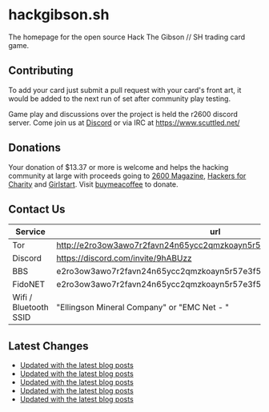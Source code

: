 # hackgibson.sh
The homepage for the open source Hack The Gibson // SH trading card game.


## Contributing

To add your card just submit a pull request with your card's front art, it would be added to the next run of set after community play testing.

Game play and discussions over the project is held the r2600 discord server. Come join us at [Discord](https://discord.com/invite/9hABUzz) or via IRC at https://www.scuttled.net/


## Donations

Your donation of $13.37 or more is welcome and helps the hacking community at large with proceeds going to [2600 Magazine](https://2600.com/), [Hackers for Charity](https://hackersforcharity.org) and [Girlstart](https://girlstart.org).  Visit [buymeacoffee](https://www.buymeacoffee.com/hackgibson.sh) to donate.


## Contact Us

Service | url
-|-
Tor | http://e2ro3ow3awo7r2favn24n65ycc2qmzkoayn5r57e3f56nvjwdcgg32ad.onion
Discord | https://discord.com/invite/9hABUzz
BBS | e2ro3ow3awo7r2favn24n65ycc2qmzkoayn5r57e3f56nvjwdcgg32ad.onion:23
FidoNET | e2ro3ow3awo7r2favn24n65ycc2qmzkoayn5r57e3f56nvjwdcgg32ad.onion:24554
Wifi / Bluetooth SSID | "Ellingson Mineral Company" or "EMC Net - <fidonet address>"

## Latest Changes
<!-- BLOG-POST-LIST:START -->
- [Updated with the latest blog posts](https://github.com/DFW2600/hackgibson.sh/commit/1d5c47ada5322817fa6499542bd9ff8d98caaade)
- [Updated with the latest blog posts](https://github.com/DFW2600/hackgibson.sh/commit/29cad606b882737a12189487e25b93e2935127c7)
- [Updated with the latest blog posts](https://github.com/DFW2600/hackgibson.sh/commit/d365dd1ab98febee3aff2f4a77f39c5dde4e195c)
- [Updated with the latest blog posts](https://github.com/DFW2600/hackgibson.sh/commit/f85a03d95d1fe2267c5cfac57dcfae10ab9fc26a)
- [Updated with the latest blog posts](https://github.com/DFW2600/hackgibson.sh/commit/2f7b830cb0c04f441b911a6f0dd4ea656c6fdd42)
<!-- BLOG-POST-LIST:END -->
